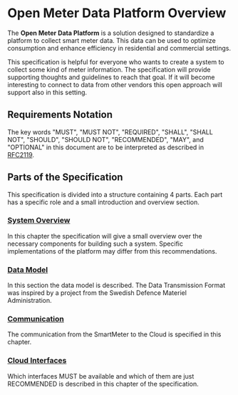 # Open Meter Data Platform Overview

The **Open Meter Data Platform** is a solution designed to standardize a platform to collect smart meter data. This data can be used to optimize consumption and enhance efficiency in residential and commercial settings. 

This specification is helpful for everyone who wants to create a system to collect some kind of meter information. The specification will provide supporting thoughts and guidelines to reach that goal. If it will become interesting to connect to data from other vendors this open approach will support also in this setting.

## Requirements Notation

The key words "MUST", "MUST NOT", "REQUIRED", "SHALL", "SHALL NOT", "SHOULD", "SHOULD NOT", "RECOMMENDED", "MAY", and "OPTIONAL" in this document are to be interpreted as described in [RFC2119](https://www.rfc-editor.org/rfc/rfc2119).

## Parts of the Specification

This specification is divided into a structure containing 4 parts. Each part has a specific role and a small introduction and overview section.

### [System Overview](1_SystemOverview/overview.md)

In this chapter the specification will give a small overview over the necessary components for building such a system. Specific implementations of the platform may differ from this recommendations.

### [Data Model](2_DataModel/overview.md)

In this section the data model is described. The Data Transmission Format was inspired by a project from the Swedish Defence Materiel Administration.

### [Communication](3_Communication/overview.md)

The communication from the SmartMeter to the Cloud is specified in this chapter.

### [Cloud Interfaces](4_CloudInterfaces/overview.md)

Which interfaces MUST be available and which of them are just RECOMMENDED is described in this chapter of the specification.

